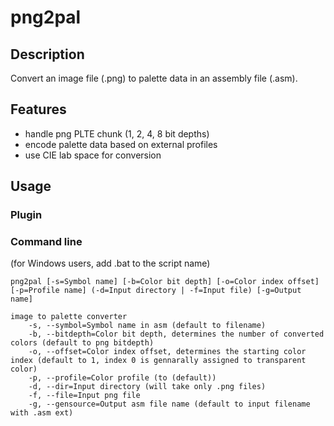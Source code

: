 # png2pal
## Description
Convert an image file (.png) to palette data in an assembly file (.asm).
## Features
* handle png PLTE chunk (1, 2, 4, 8 bit depths)
* encode palette data based on external profiles
* use CIE lab space for conversion

## Usage
### Plugin

### Command line
(for Windows users, add .bat to the script name)

    png2pal [-s=Symbol name] [-b=Color bit depth] [-o=Color index offset] [-p=Profile name] (-d=Input directory | -f=Input file) [-g=Output name]

    image to palette converter
        -s, --symbol=Symbol name in asm (default to filename)
        -b, --bitdepth=Color bit depth, determines the number of converted colors (default to png bitdepth)
        -o, --offset=Color index offset, determines the starting color index (default to 1, index 0 is gennarally assigned to transparent color)
        -p, --profile=Color profile (to (default))
        -d, --dir=Input directory (will take only .png files)
        -f, --file=Input png file
        -g, --gensource=Output asm file name (default to input filename with .asm ext)



